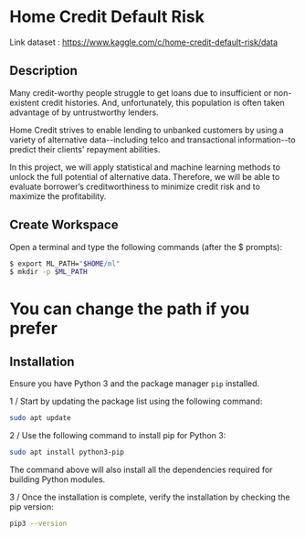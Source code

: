 # Home Credit Default Risk 


Link dataset : https://www.kaggle.com/c/home-credit-default-risk/data 

## Description 

Many credit-worthy people struggle to get loans due to insufficient or non-existent credit histories. And, unfortunately, this population is often taken advantage of by untrustworthy lenders.

Home Credit strives to enable lending to unbanked customers by using a variety of alternative data--including telco and transactional information--to predict their clients' repayment abilities.

In this project, we will apply statistical and machine learning methods to unlock the full potential of alternative data. Therefore, we will be able to evaluate borrower’s creditworthiness to minimize credit risk and to maximize the profitability.


## Create Workspace

Open a terminal and type the following commands (after the $ prompts):

```bash
$ export ML_PATH="$HOME/ml"
$ mkdir -p $ML_PATH
```
# You can change the path if you prefer
## Installation

Ensure you have Python 3 and the package manager `pip` installed.

1 / Start by updating the package list using the following command:

```bash
sudo apt update
```

2 / Use the following command to install pip for Python 3:

```bash
sudo apt install python3-pip
```

The command above will also install all the dependencies required for building Python modules.

3 / Once the installation is complete, verify the installation by checking the pip version:

```bash
pip3 --version

```


